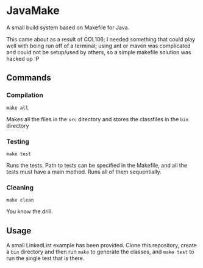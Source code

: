 # JavaMake

A small build system based on Makefile for Java.

This came about as a result of COL106; I needed something that could play well
with being run off of a terminal; using ant or maven was complicated and could
not be setup/used by others, so a simple makefile solution was hacked up :P

## Commands

### Compilation
```
make all
```
Makes all the files in the `src` directory and stores the classfiles in the 
`bin` directory

### Testing
```
make test
```
Runs the tests. Path to tests can be specified in the Makefile, and all the tests
must have a main method. Runs all of them sequentially.

### Cleaning
```
make clean
```
You know the drill.

## Usage
A small LinkedList example has been provided. Clone this repository, create a 
`bin` directory and then run `make` to generate the classes, and `make test` 
to run the single test that is there. 
